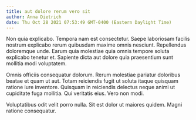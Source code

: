 ```yaml
---
title: aut dolore rerum vero sit
author: Anna Dietrich
date: Thu Oct 28 2021 07:53:49 GMT-0400 (Eastern Daylight Time)
---
```

Non quia explicabo. Tempora nam est consectetur. Saepe laboriosam facilis nostrum explicabo rerum quibusdam maxime omnis nesciunt. Repellendus doloremque unde. Earum quia molestiae quia omnis tempore soluta explicabo tenetur et. Sapiente dicta aut dolore quia praesentium sunt mollitia modi voluptatem.

 Omnis officiis consequatur dolorum. Rerum molestiae pariatur doloribus beatae et quam ut aut. Totam reiciendis fugit ut soluta itaque quisquam ratione iure inventore. Quisquam in reiciendis delectus neque animi ut cupiditate fuga mollitia. Qui veritatis eius. Vero non modi.

 Voluptatibus odit velit porro nulla. Sit est dolor ut maiores quidem. Magni ratione consequatur.